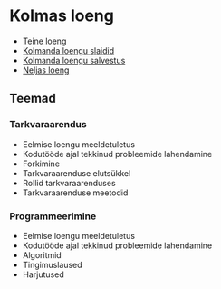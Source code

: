 # Kolmas loeng

- [Teine loeng](../Lesson-02/README.md)
- [Kolmanda loengu slaidid](Slides.md)
- [Kolmanda loengu salvestus]()
- [Neljas loeng](../Lesson-04/README.md)

## Teemad

### Tarkvaraarendus

- Eelmise loengu meeldetuletus
- Kodutööde ajal tekkinud probleemide lahendamine
- Forkimine
- Tarkvaraarenduse elutsükkel
- Rollid tarkvaraarenduses
- Tarkvaraarenduse meetodid

### Programmeerimine

- Eelmise loengu meeldetuletus
- Kodutööde ajal tekkinud probleemide lahendamine
- Algoritmid
- Tingimuslaused
- Harjutused
